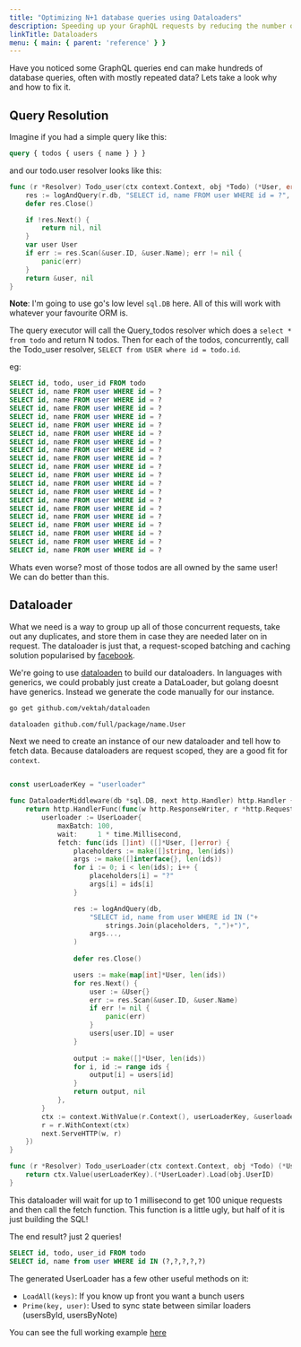 ```yaml
---
title: "Optimizing N+1 database queries using Dataloaders"
description: Speeding up your GraphQL requests by reducing the number of round trips to the database.  
linkTitle: Dataloaders
menu: { main: { parent: 'reference' } }
---
```


Have you noticed some GraphQL queries end can make hundreds of database 
queries, often with mostly repeated data? Lets take a look why and how to 
fix it.  

## Query Resolution

Imagine if you had a simple query like this:

```graphql
query { todos { users { name } } }
```

and our todo.user resolver looks like this:
```go
func (r *Resolver) Todo_user(ctx context.Context, obj *Todo) (*User, error) {
	res := logAndQuery(r.db, "SELECT id, name FROM user WHERE id = ?", obj.UserID)
	defer res.Close()

	if !res.Next() {
		return nil, nil
	}
	var user User
	if err := res.Scan(&user.ID, &user.Name); err != nil {
		panic(err)
	}
	return &user, nil
}
```

**Note**: I'm going to use go's low level `sql.DB` here. All of this will 
work with whatever your favourite ORM is.

The query executor will call the Query_todos resolver which does a `select * from todo` and 
return N todos. Then for each of the todos, concurrently, call the Todo_user resolver,
`SELECT from USER where id = todo.id`.


eg:
```sql
SELECT id, todo, user_id FROM todo
SELECT id, name FROM user WHERE id = ?
SELECT id, name FROM user WHERE id = ?
SELECT id, name FROM user WHERE id = ?
SELECT id, name FROM user WHERE id = ?
SELECT id, name FROM user WHERE id = ?
SELECT id, name FROM user WHERE id = ?
SELECT id, name FROM user WHERE id = ?
SELECT id, name FROM user WHERE id = ?
SELECT id, name FROM user WHERE id = ?
SELECT id, name FROM user WHERE id = ?
SELECT id, name FROM user WHERE id = ?
SELECT id, name FROM user WHERE id = ?
SELECT id, name FROM user WHERE id = ?
SELECT id, name FROM user WHERE id = ?
SELECT id, name FROM user WHERE id = ?
SELECT id, name FROM user WHERE id = ?
SELECT id, name FROM user WHERE id = ?
SELECT id, name FROM user WHERE id = ?
SELECT id, name FROM user WHERE id = ?
SELECT id, name FROM user WHERE id = ?
```

Whats even worse? most of those todos are all owned by the same user! We can do better than this.

## Dataloader

What we need is a way to group up all of those concurrent requests, take out any duplicates, and 
store them in case they are needed later on in request. The dataloader is just that, a request-scoped 
batching and caching solution popularised by [facebook](https://github.com/facebook/dataloader). 

We're going to use [dataloaden](https://github.com/vektah/dataloaden) to build our dataloaders. 
In languages with generics, we could probably just create a DataLoader<User>, but golang 
doesnt have generics. Instead we generate the code manually for our instance. 

```bash
go get github.com/vektah/dataloaden

dataloaden github.com/full/package/name.User
```

Next we need to create an instance of our new dataloader and tell how to fetch data. 
Because dataloaders are request scoped, they are a good fit for `context`.

```go

const userLoaderKey = "userloader"

func DataloaderMiddleware(db *sql.DB, next http.Handler) http.Handler {
	return http.HandlerFunc(func(w http.ResponseWriter, r *http.Request) {
		userloader := UserLoader{
			maxBatch: 100,
			wait:     1 * time.Millisecond,
			fetch: func(ids []int) ([]*User, []error) {
				placeholders := make([]string, len(ids))
				args := make([]interface{}, len(ids))
				for i := 0; i < len(ids); i++ {
					placeholders[i] = "?"
					args[i] = ids[i]
				}

				res := logAndQuery(db,
					"SELECT id, name from user WHERE id IN ("+
						strings.Join(placeholders, ",")+")",
					args...,
				)
				
				defer res.Close()

				users := make(map[int]*User, len(ids))
				for res.Next() {
					user := &User{}
					err := res.Scan(&user.ID, &user.Name)
					if err != nil {
						panic(err)
					}
					users[user.ID] = user
				}
				
				output := make([]*User, len(ids))
				for i, id := range ids {
					output[i] = users[id]
				}
				return output, nil
			},
		}
		ctx := context.WithValue(r.Context(), userLoaderKey, &userloader)
		r = r.WithContext(ctx)
		next.ServeHTTP(w, r)
	})
}

func (r *Resolver) Todo_userLoader(ctx context.Context, obj *Todo) (*User, error) {
	return ctx.Value(userLoaderKey).(*UserLoader).Load(obj.UserID)
}
```  

This dataloader will wait for up to 1 millisecond to get 100 unique requests and then call 
the fetch function. This function is a little ugly, but half of it is just building the SQL!

The end result? just 2 queries!
```sql
SELECT id, todo, user_id FROM todo
SELECT id, name from user WHERE id IN (?,?,?,?,?)
```

The generated UserLoader has a few other useful methods on it:

 - `LoadAll(keys)`: If you know up front you want a bunch users
 - `Prime(key, user)`: Used to sync state between similar loaders (usersById, usersByNote)

You can see the full working example [here](https://github.com/vektah/gqlgen-tutorials/tree/master/dataloader)
